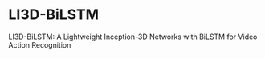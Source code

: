 # LI3D-BiLSTM
LI3D-BiLSTM: A Lightweight Inception-3D Networks with BiLSTM for Video Action Recognition
